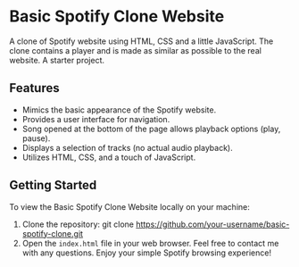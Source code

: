 # Basic Spotify Clone Website
A clone of Spotify website using HTML, CSS and a little JavaScript. The clone contains a player and is made as similar as possible to the real website. A starter project.

## Features

- Mimics the basic appearance of the Spotify website.
- Provides a user interface for navigation.
- Song opened at the bottom of the page allows playback options (play, pause).
- Displays a selection of tracks (no actual audio playback).
- Utilizes HTML, CSS, and a touch of JavaScript.

## Getting Started

To view the Basic Spotify Clone Website locally on your machine:

1. Clone the repository:
  git clone https://github.com/your-username/basic-spotify-clone.git
2. Open the `index.html` file in your web browser.
  Feel free to contact me with any questions. Enjoy your simple Spotify browsing experience!
